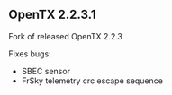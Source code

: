 ## OpenTX 2.2.3.1

Fork of released OpenTX 2.2.3

Fixes bugs:

- SBEC sensor
- FrSky telemetry crc escape sequence
